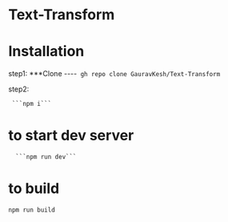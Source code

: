 # Text-Transform
# Installation

  step1:
    ***Clone ----``` gh repo clone GauravKesh/Text-Transform```

  step2:

     ```npm i```

# to start dev server

      ```npm run dev```

#  to build

  ```npm run build```



